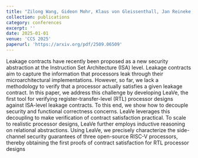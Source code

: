 ```yaml
---
title: "Zilong Wang, Gideon Mohr, Klaus von Gleissenthall, Jan Reineke, Marco Guarnieri. Synthesis of Sound and Precise Leakage Contracts for Open-Source RISC-V Processors"
collection: publications
category: conferences
excerpt: ''
date: 2025-01-01
venue: 'CCS 2025'
paperurl: 'https://arxiv.org/pdf/2509.06509'
---
```


Leakage contracts have recently been proposed as a new security
abstraction at the Instruction Set Architecture (ISA) level. Leakage contracts aim to capture the information that processors leak
through their microarchitectural implementations. However, so far,
we lack a methodology to verify that a processor actually satisfies
a given leakage contract.
In this paper, we address this challenge by developing LeaVe,
the first tool for verifying register-transfer-level (RTL) processor designs against ISA-level leakage contracts. To this end, we show how
to decouple security and functional correctness concerns. LeaVe
leverages this decoupling to make verification of contract satisfaction practical. To scale to realistic processor designs, LeaVe further
employs inductive reasoning on relational abstractions. Using
LeaVe, we precisely characterize the side-channel security guarantees of three open-source RISC-V processors, thereby obtaining
the first proofs of contract satisfaction for RTL processor designs



